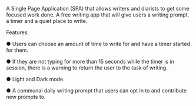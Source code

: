 A Single Page Application (SPA) that allows writers and diarists to get some
focused work done. A free writing app that will give
users a writing prompt, a timer and a quiet place to write.

Features:

● Users can choose an amount of time to write for and have a
timer started for them.

● If they are not typing for more than 15 seconds while the timer is in session,
there is a warning to return the user to the task of writing.

● Light and Dark mode.

● A communal daily writing prompt that users can opt in to and
contribute new prompts to.
